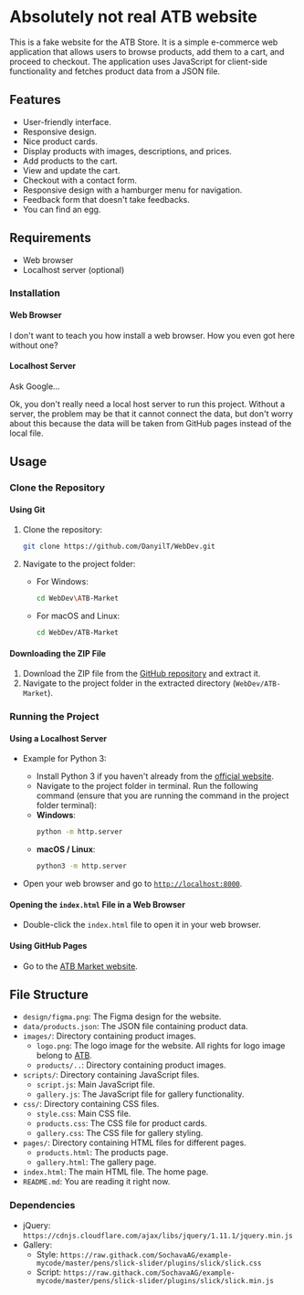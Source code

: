 # Absolutely not real ATB website

This is a fake website for the ATB Store. It is a simple e-commerce web application that allows users to browse products, add them to a cart, and proceed to checkout. The application uses JavaScript for client-side functionality and fetches product data from a JSON file.

## Features
- User-friendly interface.
- Responsive design.
- Nice product cards.
- Display products with images, descriptions, and prices.
- Add products to the cart.
- View and update the cart.
- Checkout with a contact form.
- Responsive design with a hamburger menu for navigation.
- Feedback form that doesn't take feedbacks.
- You can find an  egg.

## Requirements

- Web browser
- Localhost server (optional)

### Installation

#### Web Browser

I don't want to teach you how install a web browser. How you even got here without one?

#### Localhost Server

Ask Google...

Ok, you don't really need a local host server to run this project. Without a server, the problem may be that it cannot connect the data, but don't worry about this because the data will be taken from GitHub pages instead of the local file.

## Usage

### Clone the Repository

#### Using Git

1. Clone the repository:
    ```sh
    git clone https://github.com/DanyilT/WebDev.git
    ```

2. Navigate to the project folder:
    - For Windows:
         ```sh
         cd WebDev\ATB-Market
         ```
    - For macOS and Linux:
         ```sh
         cd WebDev/ATB-Market
         ```

#### Downloading the ZIP File

1. Download the ZIP file from the [GitHub repository](https://github.com/DanyilT/WebDev.git) and extract it.
2. Navigate to the project folder in the extracted directory (`WebDev/ATB-Market`).

### Running the Project

#### Using a Localhost Server

- Example for Python 3:
    - Install Python 3 if you haven't already from the [official website](https://www.python.org/).
    - Navigate to the project folder in terminal. Run the following command (ensure that you are running the command in the project folder terminal):
    - **Windows**:
        ```sh
        python -m http.server
        ```
    - **macOS / Linux**:
        ```sh
        python3 -m http.server
        ```

- Open your web browser and go to [`http://localhost:8000`](http://localhost:8000).

#### Opening the `index.html` File in a Web Browser

- Double-click the `index.html` file to open it in your web browser.

#### Using GitHub Pages

- Go to the [ATB Market website](https://danyilt.github.io/WebDev/ATB-Market/).

## File Structure
- `design/figma.png`: The Figma design for the website.
- `data/products.json`: The JSON file containing product data.
- `images/`: Directory containing product images.
    - `logo.png`: The logo image for the website. All rights for logo image belong to [ATB](https://www.atbmarket.com/).
    - `products/..`: Directory containing product images.
- `scripts/`: Directory containing JavaScript files.
    - `script.js`: Main JavaScript file.
    - `gallery.js`: The JavaScript file for gallery functionality.
- `css/`: Directory containing CSS files.
    - `style.css`: Main CSS file.
    - `products.css`: The CSS file for product cards.
    - `gallery.css`: The CSS file for gallery styling.
- `pages/`: Directory containing HTML files for different pages.
    - `products.html`: The products page.
    - `gallery.html`: The gallery page.
- `index.html`: The main HTML file. The home page.
- `README.md`: You are reading it right now.

### Dependencies

- jQuery: `https://cdnjs.cloudflare.com/ajax/libs/jquery/1.11.1/jquery.min.js`
- Gallery:
    - Style: `https://raw.githack.com/SochavaAG/example-mycode/master/pens/slick-slider/plugins/slick/slick.css`
    - Script: `https://raw.githack.com/SochavaAG/example-mycode/master/pens/slick-slider/plugins/slick/slick.min.js`
